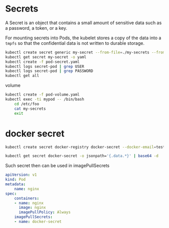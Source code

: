 # Secrets
A Secret is an object that contains a small amount of sensitive data such as a password, a token, or a key.

For mounting secrets into Pods, the kubelet stores a copy of the data into a `tmpfs` so that the confidential data is not written to durable storage.


```sh
kubectl create secret generic my-secret --from-file=./my-secrets --from-literal=user=marcin
kubectl get secret my-secret -o yaml
kubectl create -f pod-secret.yaml
kubectl logs secret-pod | grep USER
kubectl logs secret-pod | grep PASSWORD
kubectl get all
```

volume

```sh
kubectl create -f pod-volume.yaml
kubectl exec -ti mypod -- /bin/bash
    cd /etc/foo
    cat my-secrets
    exit
```

# docker secret

```sh
kubectl create secret docker-registry docker-secret --docker-email=test@example.com --docker-username=test --docker-password=password --docker-server=example.com

kubectl get secret docker-secret -o jsonpath='{.data.*}' | base64 -d
```

Such secret then can be used in imagePullSecrets

```yaml
apiVersion: v1
kind: Pod
metadata:
    name: nginx
spec:
    containers:
    - name: nginx
      image: nginx
      imagePullPolicy: Always
    imagePullSecrets:
    - name: docker-secret
```